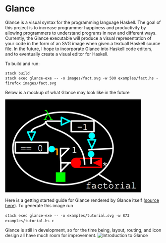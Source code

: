 # Glance
Glance is a visual syntax for the programming language Haskell. The goal of this project is to increase programmer happiness and productivity by allowing programmers to understand programs in new and different ways. Currently, the Glance executable will produce a visual representation of your code in the form of an SVG image when given a textuall Haskell source file. In the future, I hope to incorporate Glance into Haskell code editors, and to eventually create a visual editor for Haskell.

To build and run:
```
stack build
stack exec glance-exe -- -o images/fact.svg -w 500 examples/fact.hs -
firefox images/fact.svg
```
Below is a mockup of what Glance may look like in the future

<img src="examples/factorial_goal.png" alt="factorial_goal" height="300"/>

</br>

Here is a getting started guide for Glance rendered by Glance itself ([source here](examples/tutorial.hs)). To generate this image run

`stack exec glance-exe -- -o examples/tutorial.svg -w 873 examples/tutorial.hs c`

Glance is still in development, so for the time being, layout, routing, and icon design all have much room for improvement.
<img src="https://cdn.rawgit.com/rgleichman/glance/6e56b2e5d1d2d031eca88b08e1444b8987b242af/examples/tutorial.svg" alt="Introduction to Glance" />
